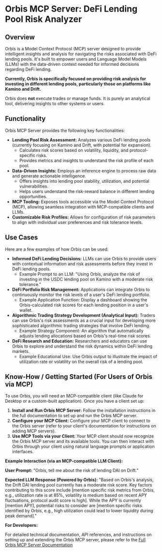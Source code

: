 # Orbis MCP Server: DeFi Lending Pool Risk Analyzer

## Overview

Orbis is a Model Context Protocol (MCP) server designed to provide intelligent insights and analysis for navigating the risks associated with DeFi lending pools.  It's built to empower users and Language Model Models (LLMs) with the data-driven context needed for informed decisions regarding DeFi lending.

**Currently, Orbis is specifically focused on providing risk analysis for investing in different lending pools, particularly those on platforms like Kamino and Drift.**

Orbis does **not** execute trades or manage funds. It is purely an analytical tool, delivering insights to other systems or users.

## Functionality

Orbis MCP Server provides the following key functionalities:

*   **Lending Pool Risk Assessment:**  Analyzes various DeFi lending pools (currently focusing on Kamino and Drift, with potential for expansion).
    *   Calculates risk scores based on volatility, liquidity, and protocol-specific risks.
    *   Provides metrics and insights to understand the risk profile of each pool.
*   **Data-Driven Insights:** Employs an inference engine to process raw data and generate actionable intelligence.
    *   Offers insights into lending pool stability, utilization, and potential vulnerabilities.
    *   Helps users understand the risk-reward balance in different lending opportunities.
*   **MCP Tooling:**  Exposes tools accessible via the Model Context Protocol (MCP), allowing seamless integration with MCP-compatible clients and LLMs.
*   **Customizable Risk Profiles:**  Allows for configuration of risk parameters to align with individual user preferences and risk tolerance levels.

## Use Cases

Here are a few examples of how Orbis can be used:

*   **Informed DeFi Lending Decisions:** LLMs can use Orbis to provide users with contextual information and risk assessments before they invest in DeFi lending pools.
    *   Example Prompt to an LLM: "Using Orbis, analyze the risk of investing in the USDC lending pool on Kamino with a moderate risk tolerance."
*   **DeFi Portfolio Risk Management:**  Applications can integrate Orbis to continuously monitor the risk levels of a user's DeFi lending portfolio.
    *   Example Application Function:  Display a dashboard showing the Orbis-calculated risk scores for each lending position in a user's wallet.
*   **Algorithmic Trading Strategy Development (Analytical Input):**  Traders can use Orbis's risk assessments as a crucial input for developing more sophisticated algorithmic trading strategies that involve DeFi lending.
    *   Example Strategy Component:  An algorithm that automatically adjusts lending allocations based on Orbis's real-time risk scores.
*   **DeFi Research and Education:**  Researchers and educators can use Orbis to explore and understand the risk dynamics within DeFi lending markets.
    *   Example Educational Use:  Use Orbis output to illustrate the impact of utilization rate or volatility on the overall risk of a lending pool.

## Know-How / Getting Started (For Users of Orbis via MCP)

To use Orbis, you will need an MCP-compatible client (like Claude for Desktop or a custom-built application). Once you have a client set up:

1.  **Install and Run Orbis MCP Server:** Follow the installation instructions in the full documentation to set up and run the Orbis MCP server.
2.  **Configure your MCP Client:** Configure your MCP client to connect to the Orbis server (refer to your client's documentation for instructions on adding MCP servers).
3.  **Use MCP Tools via your Client:** Your MCP client should now recognize the Orbis MCP server and its available tools. You can then interact with Orbis through your client using natural language prompts or application interfaces.

**Example Interaction (via an MCP-compatible LLM Client):**

**User Prompt:** "Orbis, tell me about the risk of lending DAI on Drift."

**Expected LLM Response (Powered by Orbis):** "Based on Orbis's analysis, the Drift DAI lending pool currently has a moderate risk score. Key factors contributing to this score include [mention specific risk metrics from Orbis, e.g., utilization rate is at 85%, volatility is medium based on recent APY fluctuations, protocol audit score is high].  While the APY is currently [mention APY], potential risks to consider are [mention specific risks identified by Orbis, e.g., high utilization could lead to lower liquidity during peak demand]."

**For Developers:**

For detailed technical documentation, API references, and instructions on setting up and extending the Orbis MCP server, please refer to the [Full Orbis MCP Server Documentation](solronin.gitbook.io/orbis)

